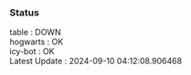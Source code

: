 ### Status


table : DOWN  
hogwarts : OK  
icy-bot : OK  
Latest Update : 2024-09-10 04:12:08.906468
